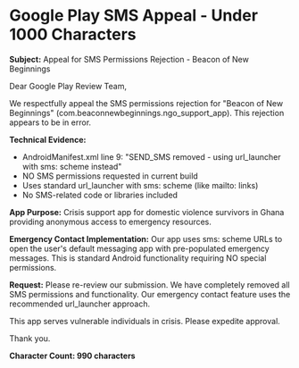 # Google Play SMS Appeal - Under 1000 Characters

**Subject:** Appeal for SMS Permissions Rejection - Beacon of New Beginnings

Dear Google Play Review Team,

We respectfully appeal the SMS permissions rejection for "Beacon of New Beginnings" (com.beaconnewbeginnings.ngo_support_app). This rejection appears to be in error.

**Technical Evidence:**
- AndroidManifest.xml line 9: "SEND_SMS removed - using url_launcher with sms: scheme instead"
- NO SMS permissions requested in current build
- Uses standard url_launcher with sms: scheme (like mailto: links)
- No SMS-related code or libraries included

**App Purpose:**
Crisis support app for domestic violence survivors in Ghana providing anonymous access to emergency resources.

**Emergency Contact Implementation:**
Our app uses sms: scheme URLs to open the user's default messaging app with pre-populated emergency messages. This is standard Android functionality requiring NO special permissions.

**Request:**
Please re-review our submission. We have completely removed all SMS permissions and functionality. Our emergency contact feature uses the recommended url_launcher approach.

This app serves vulnerable individuals in crisis. Please expedite approval.

Thank you.

**Character Count: 990 characters**